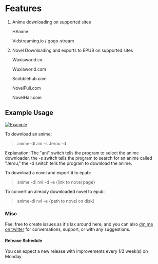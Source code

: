 # Features
1. 	Anime downloading on supported sites
	
	HAnime
	
	Vidstreaming.io / gogo-stream

2. Novel Downloading and exports to EPUB on supported sites
	
	Wuxiaworld.co
	
	Wuxiaworld.com
	
	Scribblehub.com
	
	NovelFull.com

	NovelHall.com

## Example Usage

[![Example](https://img.youtube.com/vi/YgfuUqdk1fw/0.jpg)](https://www.youtube.com/watch?v=YgfuUqdk1fw)

To download an anime:
>anime-dl ani -s Jerou -d

Explanation: 
The "ani" switch tells the program to select the anime downloader, the -s switch tells the program to search for an anime called "Jerou," the -d switch tells the program to download the anime.


To download a novel and export it to epub:
>anime -dl nvl -d -e {link to novel page}

To convert an already downloaded novel to epub:
> anime-dl nvl -e {path to novel on disk}

### Misc
Feel free to create issues as it's lax around here, and you can also [dm me on twitter](https://twitter.com/shujiandou "dm me on twitter") for conversations, support, or with any suggestions.

#### Release Schedule
You can expect a new release with improvements every 1/2 week(s) on Monday
